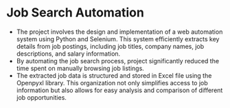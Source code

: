 # Job Search Automation

* The project involves the design and implementation of a web automation system using Python and Selenium. This system efficiently extracts key details from job postings, including job titles, company names, job descriptions, and salary information.
* By automating the job search process, project significantly reduced the time spent on manually browsing job listings.
* The extracted job data is structured and stored in Excel file using the Openpyxl library. This organization not only simplifies access to job information but also allows for easy analysis and comparison of different job opportunities.
